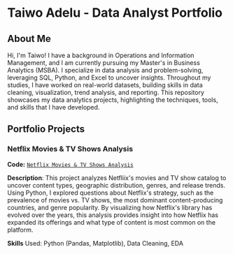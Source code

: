 # Taiwo Adelu - Data Analyst Portfolio 

## About Me
Hi, I'm Taiwo! I have a background in Operations and Information Management, and I am currently pursuing my Master's in Business Analytics (MSBA). I specialize in data analysis and problem-solving, leveraging SQL, Python, and Excel to uncover insights. Throughout my studies, I have worked on real-world datasets, building skills in data cleaning, visualization, trend analysis, and reporting. This repository showcases my data analytics projects, highlighting the techniques, tools, and skills that I have developed. 

## Portfolio Projects

### Netflix Movies & TV Shows Analysis 

**Code:** [`Netflix Movies & TV Shows Analysis`](Python/Netflix_Data_Analysis.ipynb)

**Description**: This project analyzes Netfliix's movies and TV show catalog to uncover content types, geographic distribution, genres, and release trends. Using Python, I explored questions about Netflix's strategy, such as the prevalence of movies vs. TV shows, the most dominant content-producing countries, and genre popularity. By visualizing how Netflix's library has evolved over the years, this analysis provides insight into how Netflix has expanded its offerings and what type of content is most common on the platform. 

**Skills** Used: Python (Pandas, Matplotlib), Data Cleaning, EDA


